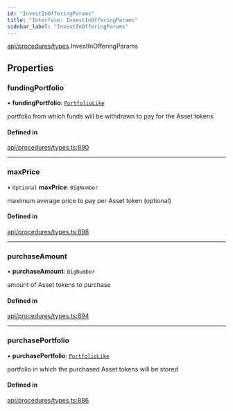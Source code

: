 ```yaml
---
id: "InvestInOfferingParams"
title: "Interface: InvestInOfferingParams"
sidebar_label: "InvestInOfferingParams"
---
```


[api/procedures/types](../../../../../modules/API/Procedures/Types/Types.md).InvestInOfferingParams

## Properties

### fundingPortfolio

• **fundingPortfolio**: [`PortfolioLike`](../../../../../modules/Types/Types.md#portfoliolike)

portfolio from which funds will be withdrawn to pay for the Asset tokens

#### Defined in

[api/procedures/types.ts:890](https://github.com/PolymeshAssociation/polymesh-sdk/blob/5a778578/src/api/procedures/types.ts#L890)

___

### maxPrice

• `Optional` **maxPrice**: `BigNumber`

maximum average price to pay per Asset token (optional)

#### Defined in

[api/procedures/types.ts:898](https://github.com/PolymeshAssociation/polymesh-sdk/blob/5a778578/src/api/procedures/types.ts#L898)

___

### purchaseAmount

• **purchaseAmount**: `BigNumber`

amount of Asset tokens to purchase

#### Defined in

[api/procedures/types.ts:894](https://github.com/PolymeshAssociation/polymesh-sdk/blob/5a778578/src/api/procedures/types.ts#L894)

___

### purchasePortfolio

• **purchasePortfolio**: [`PortfolioLike`](../../../../../modules/Types/Types.md#portfoliolike)

portfolio in which the purchased Asset tokens will be stored

#### Defined in

[api/procedures/types.ts:886](https://github.com/PolymeshAssociation/polymesh-sdk/blob/5a778578/src/api/procedures/types.ts#L886)
